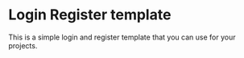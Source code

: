 # Login Register template
 This is a simple login and register template that you can use for your projects.
